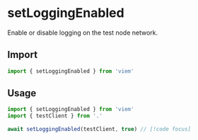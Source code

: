 # setLoggingEnabled

Enable or disable logging on the test node network.

## Import 

```ts
import { setLoggingEnabled } from 'viem'
```

## Usage

```ts
import { setLoggingEnabled } from 'viem'
import { testClient } from '.'
 
await setLoggingEnabled(testClient, true) // [!code focus]
```